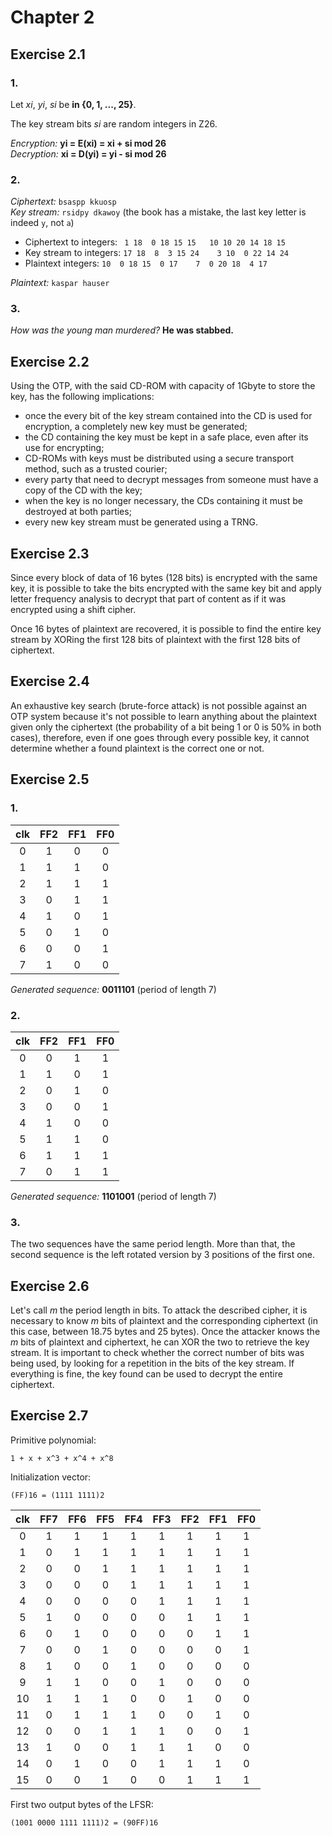 # Chapter 2

## Exercise 2.1

### 1.

Let *xi*, *yi*, *si* be **in {0, 1, ..., 25}**.

The key stream bits *si* are random integers in Z26.

*Encryption:* **yi = E(xi) = xi + si mod 26**\
*Decryption:* **xi = D(yi) = yi - si mod 26**

### 2.

*Ciphertext:* `bsaspp kkuosp`\
*Key stream:* `rsidpy dkawoy` (the book has a mistake, the last key letter is indeed `y`, not `a`)

- Ciphertext to integers: ` 1 18  0 18 15 15   10 10 20 14 18 15`
- Key stream to integers: `17 18  8  3 15 24    3 10  0 22 14 24`
- Plaintext integers:     `10  0 18 15  0 17    7  0 20 18  4 17`

*Plaintext:* `kaspar hauser`

### 3.

*How was the young man murdered?* **He was stabbed.**

## Exercise 2.2

Using the OTP, with the said CD-ROM with capacity of 1Gbyte to store the key,
has the following implications:
- once the every bit of the key stream contained into the CD is used for
  encryption, a completely new key must be generated;
- the CD containing the key must be kept in a safe place, even after its use
  for encrypting;
- CD-ROMs with keys must be distributed using a secure transport method, such
  as a trusted courier;
- every party that need to decrypt messages from someone must have a copy of
  the CD with the key;
- when the key is no longer necessary, the CDs containing it must be destroyed
  at both parties;
- every new key stream must be generated using a TRNG.

## Exercise 2.3

Since every block of data of 16 bytes (128 bits) is encrypted with the same
key, it is possible to take the bits encrypted with the same key bit and apply
letter frequency analysis to decrypt that part of content as if it was
encrypted using a shift cipher.

Once 16 bytes of plaintext are recovered, it is possible to find the entire key
stream by XORing the first 128 bits of plaintext with the first 128 bits of
ciphertext.

## Exercise 2.4

An exhaustive key search (brute-force attack) is not possible against an OTP
system because it's not possible to learn anything about the plaintext given
only the ciphertext (the probability of a bit being 1 or 0 is 50% in both
cases), therefore, even if one goes through every possible key, it cannot
determine whether a found plaintext is the correct one or not.

## Exercise 2.5

### 1.

| clk | FF2 | FF1 | FF0 |
|:---:|:---:|:---:|:---:|
|  0  |  1  |  0  |  0  |
|  1  |  1  |  1  |  0  |
|  2  |  1  |  1  |  1  |
|  3  |  0  |  1  |  1  |
|  4  |  1  |  0  |  1  |
|  5  |  0  |  1  |  0  |
|  6  |  0  |  0  |  1  |
|  7  |  1  |  0  |  0  |

*Generated sequence:* **0011101** (period of length 7)

### 2.

| clk | FF2 | FF1 | FF0 |
|:---:|:---:|:---:|:---:|
|  0  |  0  |  1  |  1  |
|  1  |  1  |  0  |  1  |
|  2  |  0  |  1  |  0  |
|  3  |  0  |  0  |  1  |
|  4  |  1  |  0  |  0  |
|  5  |  1  |  1  |  0  |
|  6  |  1  |  1  |  1  |
|  7  |  0  |  1  |  1  |

*Generated sequence:* **1101001** (period of length 7)

### 3.

The two sequences have the same period length. More than that, the second
sequence is the left rotated version by 3 positions of the first one.

## Exercise 2.6

Let's call *m* the period length in bits. To attack the described cipher, it is
necessary to know *m* bits of plaintext and the corresponding ciphertext (in
this case, between 18.75 bytes and 25 bytes). Once the attacker knows the *m*
bits of plaintext and ciphertext, he can XOR the two to retrieve the key
stream. It is important to check whether the correct number of bits was being
used, by looking for a repetition in the bits of the key stream. If everything
is fine, the key found can be used to decrypt the entire ciphertext.

## Exercise 2.7

Primitive polynomial:
```
1 + x + x^3 + x^4 + x^8
```

Initialization vector:
```
(FF)16 = (1111 1111)2
```

| clk | FF7 | FF6 | FF5 | FF4 | FF3 | FF2 | FF1 | FF0 |
|:---:|:---:|:---:|:---:|:---:|:---:|:---:|:---:|:---:|
|  0  |  1  |  1  |  1  |  1  |  1  |  1  |  1  |  1  |
|  1  |  0  |  1  |  1  |  1  |  1  |  1  |  1  |  1  |
|  2  |  0  |  0  |  1  |  1  |  1  |  1  |  1  |  1  |
|  3  |  0  |  0  |  0  |  1  |  1  |  1  |  1  |  1  |
|  4  |  0  |  0  |  0  |  0  |  1  |  1  |  1  |  1  |
|  5  |  1  |  0  |  0  |  0  |  0  |  1  |  1  |  1  |
|  6  |  0  |  1  |  0  |  0  |  0  |  0  |  1  |  1  |
|  7  |  0  |  0  |  1  |  0  |  0  |  0  |  0  |  1  |
|  8  |  1  |  0  |  0  |  1  |  0  |  0  |  0  |  0  |
|  9  |  1  |  1  |  0  |  0  |  1  |  0  |  0  |  0  |
| 10  |  1  |  1  |  1  |  0  |  0  |  1  |  0  |  0  |
| 11  |  0  |  1  |  1  |  1  |  0  |  0  |  1  |  0  |
| 12  |  0  |  0  |  1  |  1  |  1  |  0  |  0  |  1  |
| 13  |  1  |  0  |  0  |  1  |  1  |  1  |  0  |  0  |
| 14  |  0  |  1  |  0  |  0  |  1  |  1  |  1  |  0  |
| 15  |  0  |  0  |  1  |  0  |  0  |  1  |  1  |  1  |

First two output bytes of the LFSR:
```
(1001 0000 1111 1111)2 = (90FF)16
```
